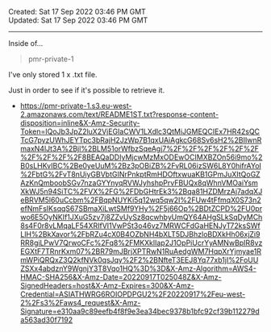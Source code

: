 Created: Sat 17 Sep 2022 03:46 PM GMT  
Updated: Sat 17 Sep 2022 03:46 PM GMT

-----  

Inside of...    

> pmr-private-1    

I've only stored 1 x .txt file.    

Just in order to see if it's possible to retrieve it.   

- https://pmr-private-1.s3.eu-west-2.amazonaws.com/text/README1ST.txt?response-content-disposition=inline&X-Amz-Security-Token=IQoJb3JpZ2luX2VjEGIaCWV1LXdlc3QtMiJGMEQCIEx7HR42sQCTcG7pyzUWhJEYTpc3bRajH2JzWp7B1qxUAiAgkcG68Sv6sH2%2BIIwnRmaxN4lJt3A%2Bjl%2BLM51orWfbzSqeAgj7%2F%2F%2F%2F%2F%2F%2F%2F%2F%2F8BEAQaDDIyMjcwMzMxODEwOCIMXBZOn56i9mo%2B0sLHKvIBC%2Be0yeUuM%2Bz3pOBiZB%2FvRL06izSW6L8Y0hifrAYoI%2FbtG%2FvT8nUiyGBVbtGINrPnkptRmHDOftxwuaKB1GPmJuXItQoGZAzKnQmboobSGv7nzaGYYnyqRVWJyhshpPrvFBUQx8qWhnVMOaiYsmXkWJ5n94SiTC%2FVX%2FG%2FDbGHtrEk3%2Bqa81HZDMrzAj7adqXJeBRVM5l60uCcbm%2FBqpNUYKi5q12wq5qw2I%2FUw4tFfmqX0S73n2efNmFsIKsqqS67SBmaXiLwtSMf9YHy%2F5j66Op%2BDtZCPD%2FU0prwo6E5OyNKIf1JXuG5zv7j8ZZvUySz8qcwhbyUmQY64AHgSLkSqDyMCh8s4F0r8vLMqaLF54XRIfVI1VwPSt3o46vz7MRWCFdGaHENJyT72ksSWfLlH%2BkXavor%2FbRZu4cX0B4OZbNH4bXLT5DJBhzloBDXkHh06xjZi9RR8giLPwV7QrwoCFc%2Fq8%2FMKXklIap2J1OpPiUcrYyAMNwBpIR8vzEGXtF7TRnrKxm07%2BR79mJBrjXPTRwN1RuAedgWM7HqpXrYjmyae1RmWPiQRQxZ3Q2kfNVk0qsJqy%2F2%2BNfteT3EEJ8Yq77xb1jI%2FoUUZSXx4abdznY9WgnjY3T8Vqo1HQ%3D%3D&X-Amz-Algorithm=AWS4-HMAC-SHA256&X-Amz-Date=20220917T025048Z&X-Amz-SignedHeaders=host&X-Amz-Expires=300&X-Amz-Credential=ASIATHWRG6ROIOPDPGU2%2F20220917%2Feu-west-2%2Fs3%2Faws4_request&X-Amz-Signature=e310aa9c89eefb4f8f9e3ea34bec9378b1bfc92cf39b112279da563ad30f7192  


